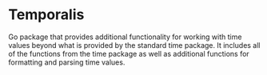 # Temporalis

Go package that provides additional functionality for working with time values beyond what is provided by the standard time package. It includes all of the functions from the time package as well as additional functions for formatting and parsing time values.
